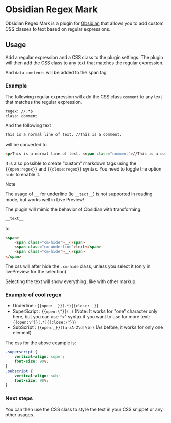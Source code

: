 # Obsidian Regex Mark

Obsidian Regex Mark is a plugin for [Obsidian](https://obsidian.md/) that allows you to add custom CSS classes to text based on regular expressions.

## Usage

Add a regular expression and a CSS class to the plugin settings. The plugin will then add the CSS class to any text that matches the regular expression.

And `data-contents` will be added to the span tag

### Example

The following regular expression will add the CSS class `comment` to any text that matches the regular expression.

```
regex: //.*$
class: comment
```

And the following text

```markdown
This is a normal line of text. //This is a comment.
```

will be converted to

```html
<p>This is a normal line of text. <span class="comment">//This is a comment.</span></p>
```

It is also possible to create "custom" markdown tags using the `{{open:regex}}` and `{{close:regex}}` syntax. You need to toggle the option `hide` to enable it.

> [!NOTE]
> The usage of `__` for underline (ie `__text__`) is not supported in reading mode, but works well in Live Preview!

The plugin will mimic the behavior of Obsidian with transforming:
```markdown
__text__
```
to
```html
<span>
	<span class="cm-hide">__</span>
	<span class="cm-underline">text</span>
	<span class="cm-hide">__</span>
</span>
```
The css will after hide the `.cm-hide` class, unless you select it (only in livePreview for the selection).

Selecting the text will show everything, like with other markup.

### Example of cool regex

- Underline : `{{open:__}}(.*){{close:__}}`
- SuperScript : `{{open:\^}}(.)` (Note: It works for "one" character only here, but you can use `^x^` syntax if you want to use for more text: `{{open:\^}}(.*){{close:\^}}`)
- SubScript : `{{open:_}}([a-zA-Z\d]\b))` (As before, it works for only one element)

The css for the above example is:

```css
.superscript {
	vertical-align: super;
	font-size: 90%;
}
.subscript {
	vertical-align: sub;
	font-size: 90%;
}
```

### Next steps

You can then use the CSS class to style the text in your CSS snippet or any other usages.

